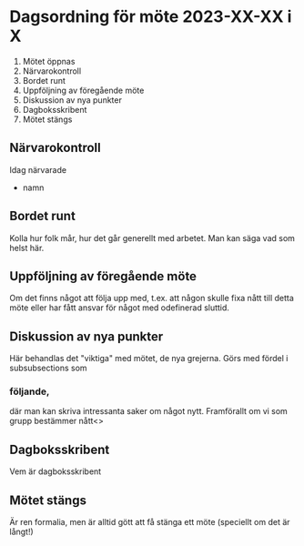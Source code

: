# Dagsordning för möte 2023-XX-XX i X
1. Mötet öppnas
2. Närvarokontroll
3. Bordet runt
4. Uppföljning av föregående möte
5. Diskussion av nya punkter
6. Dagboksskribent
7. Mötet stängs

## Närvarokontroll
Idag närvarade
* namn

## Bordet runt
Kolla hur folk mår, hur det går generellt med arbetet. Man kan säga vad som helst här.

## Uppföljning av föregående möte
Om det finns något att följa upp med, t.ex. att någon skulle fixa nått till detta möte eller har fått ansvar för något med odefinerad sluttid.

## Diskussion av nya punkter
Här behandlas det "viktiga" med mötet, de nya grejerna. Görs med fördel i subsubsections som

### följande,
där man kan skriva intressanta saker om något nytt. Framförallt om vi som grupp bestämmer nått<>

## Dagboksskribent
Vem är dagboksskribent

## Mötet stängs
Är ren formalia, men är alltid gött att få stänga ett möte (speciellt om det är långt!)
